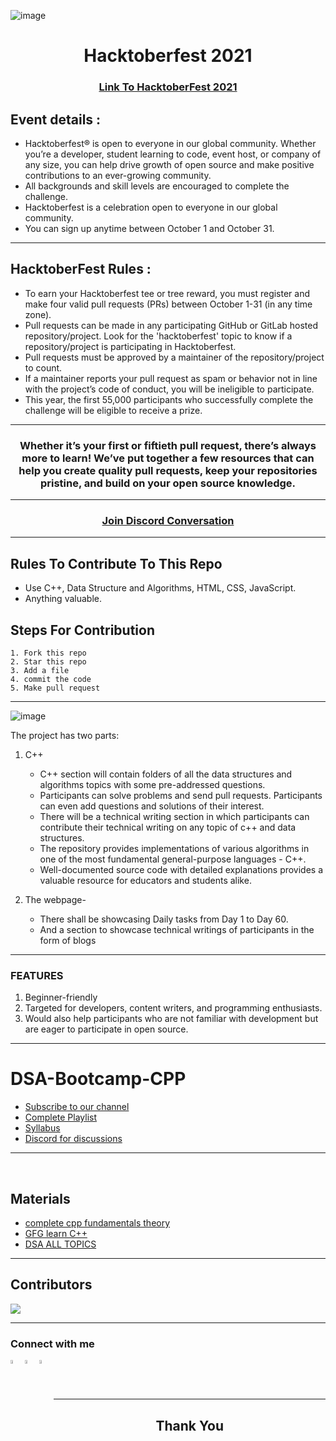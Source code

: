 ![image](https://user-images.githubusercontent.com/64991656/133310425-514d4b98-b7db-4a79-9aa6-d9b4d8eb393f.png)

<h1 align="center"> Hacktoberfest 2021 </h1>

<h3 align="center">
    <a href="https://hacktoberfest.digitalocean.com/">
        Link To HacktoberFest 2021
    </a>
</h3>

## Event details :

- Hacktoberfest® is open to everyone in our global community. Whether you’re a developer, student learning to code, event host, or company of any size, you can help drive growth of open source and make positive contributions to an ever-growing community. 
- All backgrounds and skill levels are encouraged to complete the challenge.
- Hacktoberfest is a celebration open to everyone in our global community.
- You can sign up anytime between October 1 and October 31.

---

## HacktoberFest Rules :

- To earn your Hacktoberfest tee or tree reward, you must register and make four valid pull requests (PRs) between October 1-31 (in any time zone). 
- Pull requests can be made in any participating GitHub or GitLab hosted repository/project. Look for the 'hacktoberfest' topic to know if a repository/project is participating in Hacktoberfest. 
- Pull requests must be approved by a maintainer of the repository/project to count. 
- If a maintainer reports your pull request as spam or behavior not in line with the project’s code of conduct, you will be ineligible to participate. 
- This year, the first 55,000 participants who successfully complete the challenge will be eligible to receive a prize.

***
<h3 align="center"> Whether it’s your first or fiftieth pull request, there’s always more to learn! We’ve put together a few resources that can help you create quality pull requests, keep your repositories pristine, and build on your open source knowledge. </h3>

***

<h3 align="center">
    <a href="https://discord.com/invite/hacktoberfest/">
       Join Discord Conversation
    </a>
</h3>

***
## Rules To Contribute To This Repo

-   Use C++, Data Structure and Algorithms, HTML, CSS, JavaScript.
-   Anything valuable.




## Steps For Contribution

    1. Fork this repo
    2. Star this repo
    3. Add a file
    4. commit the code
    5. Make pull request
    
***

![image](https://user-images.githubusercontent.com/64991656/133085022-e507d7da-e824-4226-be49-0f549cd78e17.png)

The project has two parts: 
1. C++
    - C++ section will contain folders of all the data structures and algorithms topics with some pre-addressed questions. 
    - Participants can solve problems and send pull requests. Participants can even add questions and solutions of their interest.
    - There will be a technical writing section in which participants can contribute their technical writing on any topic of c++ and data structures.
    - The repository provides implementations of various algorithms in one of the most fundamental general-purpose languages - C++.
    - Well-documented source code with detailed explanations provides a valuable resource for educators and students alike.

2. The webpage- 
    - There shall be showcasing Daily tasks from Day 1 to Day 60. 
    - And a section to showcase technical writings of participants in the form of blogs 

---
### FEATURES
1. Beginner-friendly
2. Targeted for developers, content writers, and programming enthusiasts.
3. Would also help participants who are not familiar with development but are eager to participate in open source.

---

# DSA-Bootcamp-CPP

- [Subscribe to our channel](https://youtube.com/channel/UCZrPV5fhnvvG3C0m8RrIFhA)
- [Complete Playlist](https://youtube.com/playlist?list=PL2FviLYGTpU0rr01Lcr-1bNYv8x58EIZq)
- [Syllabus](https://github.com/Sushreesatarupa/DSA-60Days/blob/main/b29678fe27a487f4835e6291a9302224.pdf)
- [Discord for discussions](https://discord.gg/MezpseWz)


---
<br>

## Materials
- [complete cpp fundamentals theory](https://github.com/Sushreesatarupa/Description-of-dsa60/blob/main/C%2B%2B%20theory.html)
- [GFG learn C++](https://practice.geeksforgeeks.org/courses/fork-cpp)
- [DSA ALL TOPICS](https://www.geeksforgeeks.org/data-structures)

---

## Contributors
<a href="https://github.com/Sushreesatarupa/DSA-cpp-Hacktoberfest2021/graphs/contributors">
  <img src="https://contrib.rocks/image?repo=Sushreesatarupa/DSA-cpp-Hacktoberfest2021" />
</a>

---

### Connect with me
<p>
<a href="https://www.linkedin.com/in/sushree-satarupa-4a45411a5/">
  <img align="left" alt="Sushree's LinkdeIn" width="4%" src="https://cdn.jsdelivr.net/npm/simple-icons@v3/icons/linkedin.svg" />
</a> &ensp;&ensp;&ensp;
<a href="https://www.instagram.com/satarupa_ss/">
  <img align="left" alt="Sushree's Instagram" width="4%" src="https://cdn.jsdelivr.net/npm/simple-icons@v3/icons/instagram.svg" />
</a>&ensp;&ensp;&ensp;
<a href="https://twitter.com/SatarupaSushree">
  <img align="left" alt="Sushree's Twitter" width="4%" src="https://cdn.jsdelivr.net/npm/simple-icons@v3/icons/twitter.svg" />
</a>&ensp;&ensp;&ensp;
</p>
<br>

---

<h2 align="center">
    <p>
        Thank You
    </p>
</h2>


    
